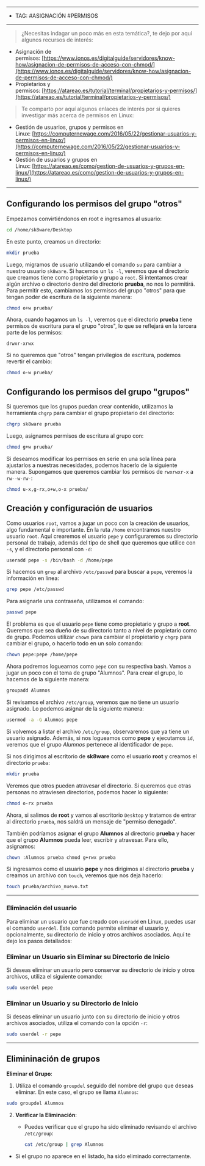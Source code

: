 
----
- TAG: #ASIGNACIÓN #PERMISOS 
----
> ¿Necesitas indagar un poco más en esta temática?, te dejo por aquí algunos recursos de interés:

- Asignación de permisos: [https://www.ionos.es/digitalguide/servidores/know-how/asignacion-de-permisos-de-acceso-con-chmod/](https://www.ionos.es/digitalguide/servidores/know-how/asignacion-de-permisos-de-acceso-con-chmod/)
- Propietarios y permisos: [https://atareao.es/tutorial/terminal/propietarios-y-permisos/](https://atareao.es/tutorial/terminal/propietarios-y-permisos/)

>Te comparto por aquí algunos enlaces de interés por si quieres investigar más acerca de permisos en Linux:

- Gestión de usuarios, grupos y permisos en Linux: [https://computernewage.com/2016/05/22/gestionar-usuarios-y-permisos-en-linux/](https://computernewage.com/2016/05/22/gestionar-usuarios-y-permisos-en-linux/)
- Gestión de usuarios y grupos en Linux: [https://atareao.es/como/gestion-de-usuarios-y-grupos-en-linux/](https://atareao.es/como/gestion-de-usuarios-y-grupos-en-linux/)
----
## Configurando los permisos del grupo "otros"

Empezamos convirtiéndonos en root e ingresamos al usuario:

```bash
cd /home/sk8ware/Desktop
```


En este punto, creamos un directorio:

```bash
mkdir prueba
```

Luego, migramos de usuario utilizando el comando `su` para cambiar a nuestro usuario `sk8ware`. Si hacemos un `ls -l`, veremos que el directorio que creamos tiene como propietario y grupo a `root`. Si intentamos crear algún archivo o directorio dentro del directorio **prueba**, no nos lo permitirá. Para permitir esto, cambiamos los permisos del grupo "otros" para que tengan poder de escritura de la siguiente manera:

```bash
chmod o+w prueba/
```

Ahora, cuando hagamos un `ls -l`, veremos que el directorio **prueba** tiene permisos de escritura para el grupo "otros", lo que se reflejará en la tercera parte de los permisos:

```plaintext
drwxr-xrwx
```

Si no queremos que "otros" tengan privilegios de escritura, podemos revertir el cambio:

```bash
chmod o-w prueba/
```

## Configurando los permisos del grupo "grupos"

Si queremos que los grupos puedan crear contenido, utilizamos la herramienta `chgrp` para cambiar el grupo propietario del directorio:

```bash
chgrp sk8ware prueba
```

Luego, asignamos permisos de escritura al grupo con:

```bash
chmod g+w prueba/
```

Si deseamos modificar los permisos en serie en una sola línea para ajustarlos a nuestras necesidades, podemos hacerlo de la siguiente manera. Supongamos que queremos cambiar los permisos de `rwxrwxr-x` a `rw--w-rw-`:

```bash
chmod u-x,g-rx,o+w,o-x prueba/
```

## Creación y configuración de usuarios

Como usuarios `root`, vamos a jugar un poco con la creación de usuarios, algo fundamental e importante. En la ruta `/home` encontramos nuestro usuario `root`. Aquí crearemos el usuario `pepe` y configuraremos su directorio personal de trabajo, además del tipo de shell que queremos que utilice con `-s`, y el directorio personal con `-d`:

```bash
useradd pepe -s /bin/bash -d /home/pepe
```

Si hacemos un `grep` al archivo `/etc/passwd` para buscar a `pepe`, veremos la información en línea:

```bash
grep pepe /etc/passwd
```

Para asignarle una contraseña, utilizamos el comando:

```bash
passwd pepe
```

El problema es que el usuario `pepe` tiene como propietario y grupo a **root**. Queremos que sea dueño de su directorio tanto a nivel de propietario como de grupo. Podemos utilizar `chown` para cambiar el propietario y `chgrp` para cambiar el grupo, o hacerlo todo en un solo comando:

```bash
chown pepe:pepe /home/pepe
```

Ahora podremos loguearnos como `pepe` con su respectiva bash. Vamos a jugar un poco con el tema de grupo "Alumnos". Para crear el grupo, lo hacemos de la siguiente manera:

```bash
groupadd Alumnos
```

Si revisamos el archivo `/etc/group`, veremos que no tiene un usuario asignado. Lo podemos asignar de la siguiente manera:

```bash
usermod -a -G Alumnos pepe
```

Si volvemos a listar el archivo `/etc/group`, observaremos que ya tiene un usuario asignado. Además, si nos logueamos como **pepe** y ejecutamos `id`, veremos que el grupo _Alumnos_ pertenece al identificador de `pepe`.

Si nos dirigimos al escritorio de **sk8ware** como el usuario **root** y creamos el directorio `prueba`:

```bash
mkdir prueba
```

Veremos que otros pueden atravesar el directorio. Si queremos que otras personas no atraviesen directorios, podemos hacer lo siguiente:

```bash
chmod o-rx prueba
```

Ahora, si salimos de **root** y vamos al escritorio `Desktop` y tratamos de entrar al directorio `prueba`, nos saldrá un mensaje de "permiso denegado".

También podríamos asignar el grupo **Alumnos** al directorio **prueba** y hacer que el grupo **Alumnos** pueda leer, escribir y atravesar. Para ello, asignamos:

```bash
chown :Alumnos prueba chmod g+rwx prueba
```

Si ingresamos como el usuario **pepe** y nos dirigimos al directorio **prueba** y creamos un archivo con `touch`, veremos que nos deja hacerlo:

```bash
touch prueba/archivo_nuevo.txt
```

----
### Eliminación del usuario 

Para eliminar un usuario que fue creado con `useradd` en Linux, puedes usar el comando `userdel`. Este comando permite eliminar el usuario y, opcionalmente, su directorio de inicio y otros archivos asociados. Aquí te dejo los pasos detallados:

### Eliminar un Usuario sin Eliminar su Directorio de Inicio

Si deseas eliminar un usuario pero conservar su directorio de inicio y otros archivos, utiliza el siguiente comando:

```bash
sudo userdel pepe
```

### Eliminar un Usuario y su Directorio de Inicio

Si deseas eliminar un usuario junto con su directorio de inicio y otros archivos asociados, utiliza el comando con la opción `-r`:

```bash
sudo userdel -r pepe
```

---
## Elimininación de grupos 

**Eliminar el Grupo**:

1. Utiliza el comando `groupdel` seguido del nombre del grupo que deseas eliminar. En este caso, el grupo se llama `Alumnos`:
    
```bash
sudo groupdel Alumnos
```

2. **Verificar la Eliminación**:
    
    - Puedes verificar que el grupo ha sido eliminado revisando el archivo `/etc/group`:
        
        ```bash
        cat /etc/group | grep Alumnos
        ```
        
    
- Si el grupo no aparece en el listado, ha sido eliminado correctamente.